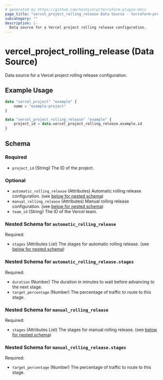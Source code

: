 ```yaml
---
# generated by https://github.com/hashicorp/terraform-plugin-docs
page_title: "vercel_project_rolling_release Data Source - terraform-provider-vercel"
subcategory: ""
description: |-
  Data source for a Vercel project rolling release configuration.
---
```


# vercel_project_rolling_release (Data Source)

Data source for a Vercel project rolling release configuration.

## Example Usage

```terraform
data "vercel_project" "example" {
	name = "example-project"
}

data "vercel_project_rolling_release" "example" {
	project_id = data.vercel_project_rolling_release.example.id
}
```

<!-- schema generated by tfplugindocs -->
## Schema

### Required

- `project_id` (String) The ID of the project.

### Optional

- `automatic_rolling_release` (Attributes) Automatic rolling release configuration. (see [below for nested schema](#nestedatt--automatic_rolling_release))
- `manual_rolling_release` (Attributes) Manual rolling release configuration. (see [below for nested schema](#nestedatt--manual_rolling_release))
- `team_id` (String) The ID of the Vercel team.

<a id="nestedatt--automatic_rolling_release"></a>
### Nested Schema for `automatic_rolling_release`

Required:

- `stages` (Attributes List) The stages for automatic rolling release. (see [below for nested schema](#nestedatt--automatic_rolling_release--stages))

<a id="nestedatt--automatic_rolling_release--stages"></a>
### Nested Schema for `automatic_rolling_release.stages`

Required:

- `duration` (Number) The duration in minutes to wait before advancing to the next stage.
- `target_percentage` (Number) The percentage of traffic to route to this stage.



<a id="nestedatt--manual_rolling_release"></a>
### Nested Schema for `manual_rolling_release`

Required:

- `stages` (Attributes List) The stages for manual rolling release. (see [below for nested schema](#nestedatt--manual_rolling_release--stages))

<a id="nestedatt--manual_rolling_release--stages"></a>
### Nested Schema for `manual_rolling_release.stages`

Required:

- `target_percentage` (Number) The percentage of traffic to route to this stage.
